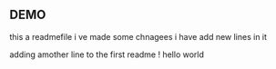 ## DEMO
this a readmefile
i ve made some chnagees 
i have add new lines in it

adding amother line to the first readme !
hello world

